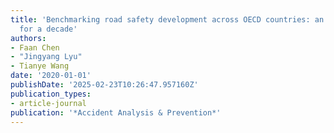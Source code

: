 ```yaml
---
title: 'Benchmarking road safety development across OECD countries: an empirical analysis
  for a decade'
authors:
- Faan Chen
- "Jingyang Lyu"
- Tianye Wang
date: '2020-01-01'
publishDate: '2025-02-23T10:26:47.957160Z'
publication_types:
- article-journal
publication: '*Accident Analysis & Prevention*'
---
```

